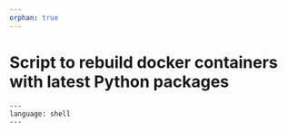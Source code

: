 ```yaml
---
orphan: true
---
```


# Script to rebuild docker containers with latest Python packages

```{literalinclude} ../../hardreset.sh
---
language: shell
---
```
